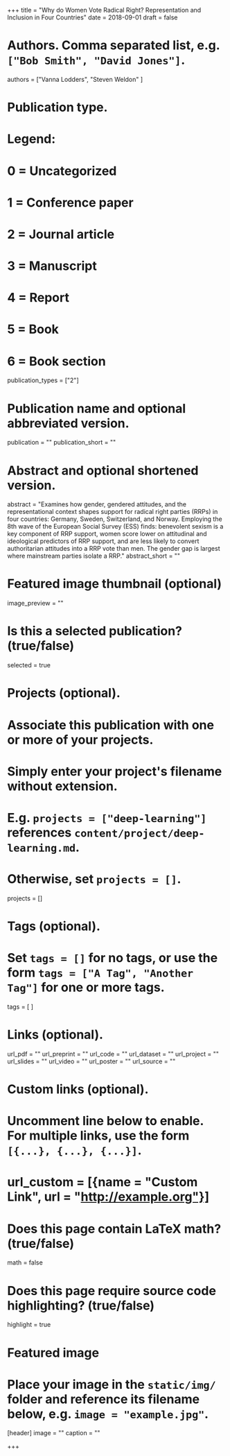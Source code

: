+++
title = "Why do Women Vote
Radical Right? Representation and Inclusion in Four Countries"
date = 2018-09-01
draft = false

# Authors. Comma separated list, e.g. `["Bob Smith", "David Jones"]`.
authors = ["Vanna Lodders", "Steven Weldon" ]

# Publication type.
# Legend:
# 0 = Uncategorized
# 1 = Conference paper
# 2 = Journal article
# 3 = Manuscript
# 4 = Report
# 5 = Book
# 6 = Book section
publication_types = ["2"]

# Publication name and optional abbreviated version.
publication = ""
publication_short = ""

# Abstract and optional shortened version.
abstract = "Examines how gender, gendered attitudes, and the representational context shapes support for radical right parties (RRPs) in four countries: Germany, Sweden, Switzerland, and Norway. Employing the 8th wave of the European Social Survey (ESS) finds: benevolent sexism is a key component of RRP support, women score lower on attitudinal and ideological predictors of RRP support, and are less likely to convert authoritarian attitudes into a RRP vote than men. The gender gap is largest where mainstream parties isolate a RRP."
abstract_short = ""

# Featured image thumbnail (optional)
image_preview = ""

# Is this a selected publication? (true/false)
selected = true

# Projects (optional).
#   Associate this publication with one or more of your projects.
#   Simply enter your project's filename without extension.
#   E.g. `projects = ["deep-learning"]` references `content/project/deep-learning.md`.
#   Otherwise, set `projects = []`.
projects = []

# Tags (optional).
#   Set `tags = []` for no tags, or use the form `tags = ["A Tag", "Another Tag"]` for one or more tags.
tags = [ ]

# Links (optional).
url_pdf = ""
url_preprint = ""
url_code = ""
url_dataset = ""
url_project = ""
url_slides = ""
url_video = ""
url_poster = ""
url_source = ""

# Custom links (optional).
#   Uncomment line below to enable. For multiple links, use the form `[{...}, {...}, {...}]`.
# url_custom = [{name = "Custom Link", url = "http://example.org"}]

# Does this page contain LaTeX math? (true/false)
math = false

# Does this page require source code highlighting? (true/false)
highlight = true

# Featured image
# Place your image in the `static/img/` folder and reference its filename below, e.g. `image = "example.jpg"`.
[header]
image = ""
caption = ""

+++
